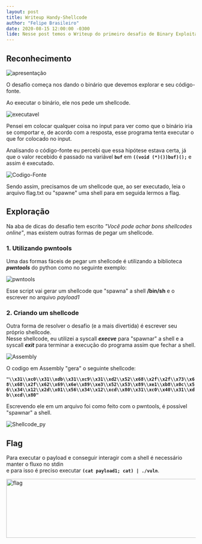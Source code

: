 ```yaml
---
layout: post  
title: Writeup Handy-Shellcode  
author: "Felipe Brasileiro"  
date: 2020-08-15 12:00:00 -0300  
lide: Nesse post temos o Writeup do primeiro desafio de Binary Exploitation do PicoCTF2019. Esse desafio envolve a execução de um shellcode com o objetivo de ler o arquivo flag.txt
---
```

## Reconhecimento

![apresentação](https://i.imgur.com/9HcwxVg.png)

O desafio começa nos dando o binário que devemos explorar e seu código-fonte.

Ao executar o binário, ele nos pede um shellcode.

![executavel](https://i.imgur.com/t1LKFTX.png)

Pensei em colocar qualquer coisa no input para ver como que o binário iria se comportar e, de acordo com a resposta, esse programa tenta executar o que for colocado no input.

Analisando o código-fonte eu percebi que essa hipótese estava certa, já que o valor recebido é passado na variável **`buf`** em **`((void (*)())buf)();`** e assim é executado.

![Codigo-Fonte](https://i.imgur.com/aOcmgtz.png)

Sendo assim, precisamos de um shellcode que, ao ser executado, leia o arquivo flag.txt ou "spawne" uma shell para em seguida lermos a flag.

## Exploração

Na aba de dicas do desafio tem escrito *"Você pode achar bons shellcodes online"*, mas existem outras formas de pegar um shellcode.

### 1\. Utilizando pwntools

Uma das formas fáceis de pegar um shellcode é utilizando a biblioteca ***pwntools*** do python como no seguinte exemplo:

![pwntools](https://i.imgur.com/PLxhZq9.png)

Esse script vai gerar um shellcode que "spawna" a shell **/bin/sh** e o escrever no arquivo *payload1*

### 2\. Criando um shellcode

Outra forma de resolver o desafio (e a mais divertida) é escrever seu próprio shellcode.  
Nesse shellcode, eu utilizei a syscall ***execve*** para "spawnar" a shell e a syscall ***exit*** para terminar a execução do programa assim que fechar a shell.

![Assembly](https://i.imgur.com/0s2Gbet.png)

O codigo em Assembly "gera" o seguinte shellcode:

**`"\\x31\\xc0\\x31\\xdb\\x31\\xc9\\x31\\xd2\\x52\\x68\\x2f\\x2f\\x73\\x68\\x68\\x2f\\x62\\x69\\x6e\\x89\\xe3\\x52\\x53\\x89\\xe1\\xb8\\x0c\\x56\\x34\\x12\\x2d\\x01\\x56\\x34\\x12\\xcd\\x80\\x31\\xc0\\x40\\x31\\xdb\\xcd\\x80"`**

Escrevendo ele em um arquivo foi como feito com o pwntools, é possível "spawnar" a shell.

![Shellcode_py](https://i.imgur.com/DSWXFfX.png)

## Flag

Para executar o payload e conseguir interagir com a shell é necessário manter o fluxo no stdin  
e para isso é preciso executar **`(cat payload1; cat) | ./vuln`**.

<img src="https://i.imgur.com/2YeiRrq.png" alt="flag" width="931" height="157">
